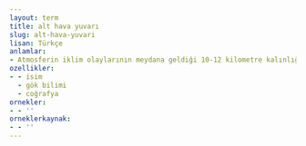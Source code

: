 ```yaml
---
layout: term
title: alt hava yuvarı
slug: alt-hava-yuvari
lisan: Türkçe
anlamlar:
- Atmosferin iklim olaylarının meydana geldiği 10-12 kilometre kalınlığında olan alt katmanı; troposfer
ozellikler:
- - isim
  - gök bilimi
  - coğrafya
ornekler:
- - ''
orneklerkaynak:
- - ''
---
```

